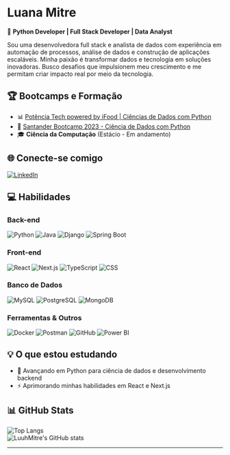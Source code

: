 # **Luana Mitre**   

🎯 **Python Developer | Full Stack Developer | Data Analyst**  

Sou uma desenvolvedora full stack e analista de dados com experiência em automação de processos, análise de dados e construção de aplicações escaláveis. Minha paixão é transformar dados e tecnologia em soluções inovadoras. Busco desafios que impulsionem meu crescimento e me permitam criar impacto real por meio da tecnologia.  

## 🏆 Bootcamps e Formação  
- 📊 [Potência Tech powered by iFood | Ciências de Dados com Python](https://web.dio.me/track/potencia-tech-powered-ifood-ciencias-de-dados-com-python?tab=path)  
- 🏦 [Santander Bootcamp 2023 - Ciência de Dados com Python](https://web.dio.me/track/71477949-f762-43c6-9bf2-9cf3d7f61d4a)  
- 🎓 **Ciência da Computação** (Estácio - Em andamento)  

## 🌐 Conecte-se comigo  
[![LinkedIn](https://img.shields.io/badge/LinkedIn-%230077B5.svg?logo=linkedin&logoColor=white)](https://linkedin.com/in/luana-mitre)  

## 💻 Habilidades  
### **Back-end**  
![Python](https://img.shields.io/badge/python-3670A0?style=for-the-badge&logo=python&logoColor=ffdd54) ![Java](https://img.shields.io/badge/java-%23ED8B00.svg?style=for-the-badge&logo=java&logoColor=white) ![Django](https://img.shields.io/badge/django-%23092E20.svg?style=for-the-badge&logo=django&logoColor=white) ![Spring Boot](https://img.shields.io/badge/springboot-%236DB33F.svg?style=for-the-badge&logo=springboot&logoColor=white)  

### **Front-end**  
![React](https://img.shields.io/badge/react-%2361DAFB.svg?style=for-the-badge&logo=react&logoColor=white) ![Next.js](https://img.shields.io/badge/next.js-%23000000.svg?style=for-the-badge&logo=next.js&logoColor=white) ![TypeScript](https://img.shields.io/badge/typescript-%23007ACC.svg?style=for-the-badge&logo=typescript&logoColor=white) ![CSS](https://img.shields.io/badge/css3-%231572B6.svg?style=for-the-badge&logo=css3&logoColor=white)  

### **Banco de Dados**  
![MySQL](https://img.shields.io/badge/mysql-%2300f.svg?style=for-the-badge&logo=mysql&logoColor=white) ![PostgreSQL](https://img.shields.io/badge/postgresql-%23316192.svg?style=for-the-badge&logo=postgresql&logoColor=white) ![MongoDB](https://img.shields.io/badge/mongodb-%2347A248.svg?style=for-the-badge&logo=mongodb&logoColor=white)  

### **Ferramentas & Outros**  
![Docker](https://img.shields.io/badge/docker-%230db7ed.svg?style=for-the-badge&logo=docker&logoColor=white) ![Postman](https://img.shields.io/badge/postman-%23FF6C37.svg?style=for-the-badge&logo=postman&logoColor=white) ![GitHub](https://img.shields.io/badge/github-%23121011.svg?style=for-the-badge&logo=github&logoColor=white) ![Power BI](https://img.shields.io/badge/power%20bi-%23F2C811.svg?style=for-the-badge&logo=powerbi&logoColor=black)  

## 💡 O que estou estudando  
- 🐍 Avançando em Python para ciência de dados e desenvolvimento backend  
- ⚡ Aprimorando minhas habilidades em React e Next.js  

## 📊 GitHub Stats  
![Top Langs](https://github-readme-stats.vercel.app/api/top-langs/?username=LuuhMitre&theme=midnight-purple&hide_border=false&layout=compact)  
![LuuhMitre's GitHub stats](https://github-readme-stats.vercel.app/api/?username=LuuhMitre&theme=midnight-purple&show_icons=True&hide_title=True&hide=stars)  

---

